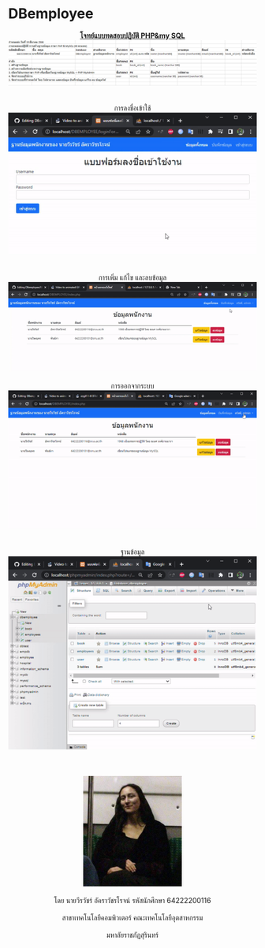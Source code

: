 # DBemployee

<div id="header" align="center">
  <u><b>โจทย์แบบทดสอบปฏิบัติ PHP&amp;my SQL</b></u>
  <br><img src="/image for GITHUB README/1.PracticeTest.png"/></br>
  <br></br>
  การลงชื่อเข้าใช้<br>
  <img src="/image for GITHUB README/2.login.gif"/></br>
  <br></br>
  การเพิ่ม แก้ไข และลบข้อมูล<br>
  <img src="/image for GITHUB README/3.add-edit-delete form.gif"/></br>
  <br>
  การออกจากระบบ<br>
  <img src="/image for GITHUB README/4.logout.gif"/></br>
  <br></br>
  ฐานข้อมูล<br>
  <img src="/image for GITHUB README/5.database.gif"/></br>
  <br></br>
  <br>
  <img src="/image for GITHUB README/Mona Lisa on train.png" width="200"/></br>
  <br>โดย นายวีรวัชร์ อัคราวัชรโรจน์ รหัสนักศึกษา 64222200116</br>
<br>สาขาเทคโนโลยีคอมพิวเตอร์ คณะเทคโนโลยีอุตสาหกรรม</br>
<br>มหาลัยราชภัฏสุรินทร์</br>
</div>
